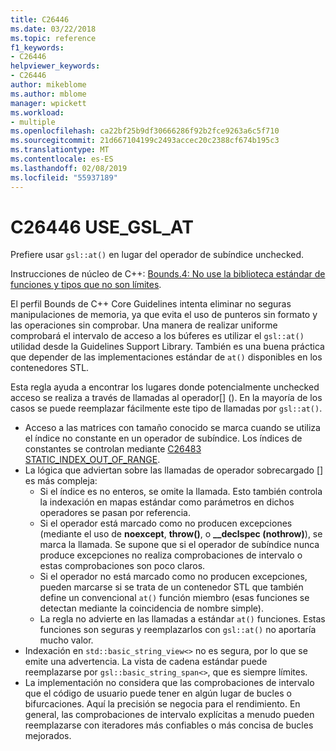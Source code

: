 ```yaml
---
title: C26446
ms.date: 03/22/2018
ms.topic: reference
f1_keywords:
- C26446
helpviewer_keywords:
- C26446
author: mikeblome
ms.author: mblome
manager: wpickett
ms.workload:
- multiple
ms.openlocfilehash: ca22bf25b9df30666286f92b2fce9263a6c5f710
ms.sourcegitcommit: 21d667104199c2493accec20c2388cf674b195c3
ms.translationtype: MT
ms.contentlocale: es-ES
ms.lasthandoff: 02/08/2019
ms.locfileid: "55937189"
---
```

# <a name="c26446-usegslat"></a>C26446 USE_GSL_AT

Prefiere usar `gsl::at()` en lugar del operador de subíndice unchecked.

Instrucciones de núcleo de C++: [Bounds.4: No use la biblioteca estándar de funciones y tipos que no son límites](https://github.com/isocpp/CppCoreGuidelines/blob/master/CppCoreGuidelines.md#probounds-bounds-safety-profile).

El perfil Bounds de C++ Core Guidelines intenta eliminar no seguras manipulaciones de memoria, ya que evita el uso de punteros sin formato y las operaciones sin comprobar. Una manera de realizar uniforme comprobará el intervalo de acceso a los búferes es utilizar el `gsl::at()` utilidad desde la Guidelines Support Library. También es una buena práctica que depender de las implementaciones estándar de `at()` disponibles en los contenedores STL.

Esta regla ayuda a encontrar los lugares donde potencialmente unchecked acceso se realiza a través de llamadas al operador\[] (). En la mayoría de los casos se puede reemplazar fácilmente este tipo de llamadas por `gsl::at()`.


- Acceso a las matrices con tamaño conocido se marca cuando se utiliza el índice no constante en un operador de subíndice. Los índices de constantes se controlan mediante [C26483 STATIC_INDEX_OUT_OF_RANGE](c26483.md).
- La lógica que adviertan sobre las llamadas de operador sobrecargado [] es más compleja:
  - Si el índice es no enteros, se omite la llamada. Esto también controla la indexación en mapas estándar como parámetros en dichos operadores se pasan por referencia.
  - Si el operador está marcado como no producen excepciones (mediante el uso de **noexcept**, **throw()**, o **__declspec (nothrow)**), se marca la llamada. Se supone que si el operador de subíndice nunca produce excepciones no realiza comprobaciones de intervalo o estas comprobaciones son poco claros.
  - Si el operador no está marcado como no producen excepciones, pueden marcarse si se trata de un contenedor STL que también define un convencional `at()` función miembro (esas funciones se detectan mediante la coincidencia de nombre simple).
  - La regla no advierte en las llamadas a estándar `at()` funciones. Estas funciones son seguras y reemplazarlos con `gsl::at()` no aportaría mucho valor.
- Indexación en `std::basic_string_view<>` no es segura, por lo que se emite una advertencia. La vista de cadena estándar puede reemplazarse por `gsl::basic_string_span<>`, que es siempre límites.
- La implementación no considera que las comprobaciones de intervalo que el código de usuario puede tener en algún lugar de bucles o bifurcaciones. Aquí la precisión se negocia para el rendimiento. En general, las comprobaciones de intervalo explícitas a menudo pueden reemplazarse con iteradores más confiables o más concisa de bucles mejorados.
